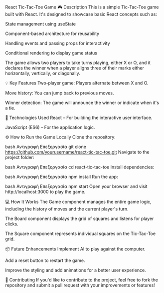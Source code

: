 React Tic-Tac-Toe Game
🎮 Description
This is a simple Tic-Tac-Toe game built with React. It's designed to showcase basic React concepts such as:

State management using useState

Component-based architecture for reusability

Handling events and passing props for interactivity

Conditional rendering to display game status

The game allows two players to take turns playing, either X or O, and it declares the winner when a player aligns three of their marks either horizontally, vertically, or diagonally.

💡 Key Features
Two-player game: Players alternate between X and O.

Move history: You can jump back to previous moves.

Winner detection: The game will announce the winner or indicate when it's a tie.

🚀 Technologies Used
React – For building the interactive user interface.

JavaScript (ES6) – For the application logic.

⚙️ How to Run the Game Locally
Clone the repository:

bash
Αντιγραφή
Επεξεργασία
git clone https://github.com/yourusername/react-tic-tac-toe.git
Navigate to the project folder:

bash
Αντιγραφή
Επεξεργασία
cd react-tic-tac-toe
Install dependencies:

bash
Αντιγραφή
Επεξεργασία
npm install
Run the app:

bash
Αντιγραφή
Επεξεργασία
npm start
Open your browser and visit http://localhost:3000 to play the game.

💻 How It Works
The Game component manages the entire game logic, including the history of moves and the current player's turn.

The Board component displays the grid of squares and listens for player clicks.

The Square component represents individual squares on the Tic-Tac-Toe grid.

📦 Future Enhancements
Implement AI to play against the computer.

Add a reset button to restart the game.

Improve the styling and add animations for a better user experience.

🤝 Contributing
If you'd like to contribute to the project, feel free to fork the repository and submit a pull request with your improvements or features!
